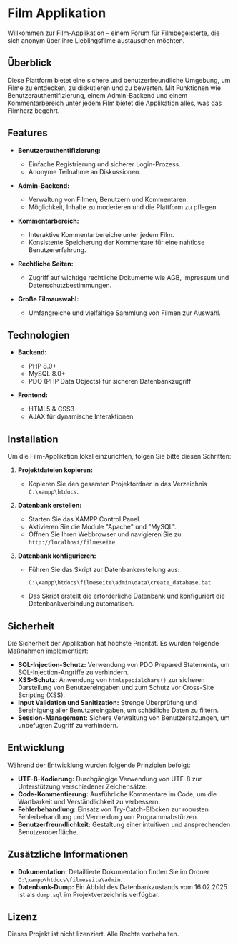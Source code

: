 # Film Applikation

Willkommen zur Film-Applikation – einem Forum für Filmbegeisterte, die sich anonym über ihre Lieblingsfilme austauschen möchten.

## Überblick

Diese Plattform bietet eine sichere und benutzerfreundliche Umgebung, um Filme zu entdecken, zu diskutieren und zu bewerten. Mit Funktionen wie Benutzerauthentifizierung, einem Admin-Backend und einem Kommentarbereich unter jedem Film bietet die Applikation alles, was das Filmherz begehrt.

## Features

- **Benutzerauthentifizierung:**
  - Einfache Registrierung und sicherer Login-Prozess.
  - Anonyme Teilnahme an Diskussionen.

- **Admin-Backend:**
  - Verwaltung von Filmen, Benutzern und Kommentaren.
  - Möglichkeit, Inhalte zu moderieren und die Plattform zu pflegen.

- **Kommentarbereich:**
  - Interaktive Kommentarbereiche unter jedem Film.
  - Konsistente Speicherung der Kommentare für eine nahtlose Benutzererfahrung.

- **Rechtliche Seiten:**
  - Zugriff auf wichtige rechtliche Dokumente wie AGB, Impressum und Datenschutzbestimmungen.

- **Große Filmauswahl:**
  - Umfangreiche und vielfältige Sammlung von Filmen zur Auswahl.

## Technologien

- **Backend:**
  - PHP 8.0+
  - MySQL 8.0+
  - PDO (PHP Data Objects) für sicheren Datenbankzugriff

- **Frontend:**
  - HTML5 & CSS3
  - AJAX für dynamische Interaktionen

## Installation

Um die Film-Applikation lokal einzurichten, folgen Sie bitte diesen Schritten:

1. **Projektdateien kopieren:**
   - Kopieren Sie den gesamten Projektordner in das Verzeichnis `C:\xampp\htdocs`.

2. **Datenbank erstellen:**
   - Starten Sie das XAMPP Control Panel.
   - Aktivieren Sie die Module "Apache" und "MySQL".
   - Öffnen Sie Ihren Webbrowser und navigieren Sie zu `http://localhost/filmeseite`.

3. **Datenbank konfigurieren:**
   - Führen Sie das Skript zur Datenbankerstellung aus:
     ```
     C:\xampp\htdocs\filmeseite\admin\data\create_database.bat
     ```
   - Das Skript erstellt die erforderliche Datenbank und konfiguriert die Datenbankverbindung automatisch.

## Sicherheit

Die Sicherheit der Applikation hat höchste Priorität. Es wurden folgende Maßnahmen implementiert:

- **SQL-Injection-Schutz:** Verwendung von PDO Prepared Statements, um SQL-Injection-Angriffe zu verhindern.
- **XSS-Schutz:** Anwendung von `htmlspecialchars()` zur sicheren Darstellung von Benutzereingaben und zum Schutz vor Cross-Site Scripting (XSS).
- **Input Validation und Sanitization:** Strenge Überprüfung und Bereinigung aller Benutzereingaben, um schädliche Daten zu filtern.
- **Session-Management:** Sichere Verwaltung von Benutzersitzungen, um unbefugten Zugriff zu verhindern.

## Entwicklung

Während der Entwicklung wurden folgende Prinzipien befolgt:

- **UTF-8-Kodierung:** Durchgängige Verwendung von UTF-8 zur Unterstützung verschiedener Zeichensätze.
- **Code-Kommentierung:** Ausführliche Kommentare im Code, um die Wartbarkeit und Verständlichkeit zu verbessern.
- **Fehlerbehandlung:** Einsatz von Try-Catch-Blöcken zur robusten Fehlerbehandlung und Vermeidung von Programmabstürzen.
- **Benutzerfreundlichkeit:** Gestaltung einer intuitiven und ansprechenden Benutzeroberfläche.

## Zusätzliche Informationen

- **Dokumentation:** Detaillierte Dokumentation finden Sie im Ordner `C:\xampp\htdocs\filmeseite\admin`.
- **Datenbank-Dump:** Ein Abbild des Datenbankzustands vom 16.02.2025 ist als `dump.sql` im Projektverzeichnis verfügbar.

## Lizenz

Dieses Projekt ist nicht lizenziert. Alle Rechte vorbehalten.

